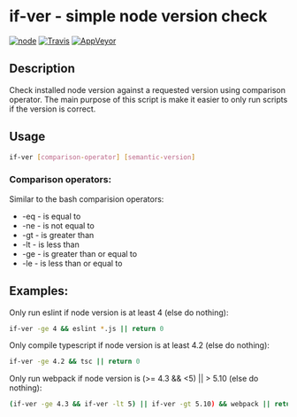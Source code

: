 # if-ver - simple node version check

[![node](https://img.shields.io/node/v/if-ver.svg)](https://www.npmjs.com/package/if-ver)
[![Travis](https://img.shields.io/travis/markis/if-ver.svg)](https://travis-ci.org/markis/if-ver)
[![AppVeyor](https://img.shields.io/appveyor/ci/markis/if-ver.svg)](https://ci.appveyor.com/project/markis/if-ver)

## Description

Check installed node version against a requested version using comparison operator. 
The main purpose of this script is make it easier to only run scripts if the version is correct.

## Usage

``` bash
if-ver [comparison-operator] [semantic-version]
```

### Comparison operators:

Similar to the bash comparision operators:

  * -eq - is equal to
  * -ne - is not equal to
  * -gt - is greater than
  * -lt - is less than
  * -ge - is greater than or equal to
  * -le - is less than or equal to

## Examples:

  Only run eslint if node version is at least 4 (else do nothing):
  ``` bash
  if-ver -ge 4 && eslint *.js || return 0
  ```

  Only compile typescript if node version is at least 4.2 (else do nothing):
  ``` bash
  if-ver -ge 4.2 && tsc || return 0
  ```

  Only run webpack if node version is (>= 4.3 && <5) || > 5.10 (else do nothing):
  ``` bash
  (if-ver -ge 4.3 && if-ver -lt 5) || if-ver -gt 5.10) && webpack || return 0
  ```
